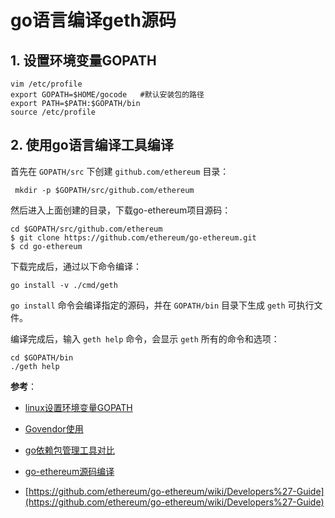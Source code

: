# go语言编译geth源码

## 1. 设置环境变量GOPATH

```shell
vim /etc/profile
export GOPATH=$HOME/gocode   #默认安装包的路径
export PATH=$PATH:$GOPATH/bin
source /etc/profile
```

## 2. 使用go语言编译工具编译

首先在 `GOPATH/src` 下创建 `github.com/ethereum` 目录：

```shell
 mkdir -p $GOPATH/src/github.com/ethereum
```

然后进入上面创建的目录，下载go-ethereum项目源码：

```shell
cd $GOPATH/src/github.com/ethereum
$ git clone https://github.com/ethereum/go-ethereum.git
$ cd go-ethereum
```

下载完成后，通过以下命令编译：

```shell
go install -v ./cmd/geth
```

`go install` 命令会编译指定的源码，并在 `GOPATH/bin` 目录下生成 `geth` 可执行文件。

编译完成后，输入 `geth help` 命令，会显示 `geth` 所有的命令和选项：

```shell
cd $GOPATH/bin
./geth help
```

**参考**：

- [linux设置环境变量GOPATH](https://blog.csdn.net/qq_15437667/article/details/80482035)

- [Govendor使用](https://www.jianshu.com/p/88669ba57d04)

- [go依赖包管理工具对比](https://ieevee.com/tech/2017/07/10/go-import.html)

- [go-ethereum源码编译](https://my.oschina.net/u/2349981/blog/899260)

- [https://github.com/ethereum/go-ethereum/wiki/Developers%27-Guide](https://github.com/ethereum/go-ethereum/wiki/Developers%27-Guide)